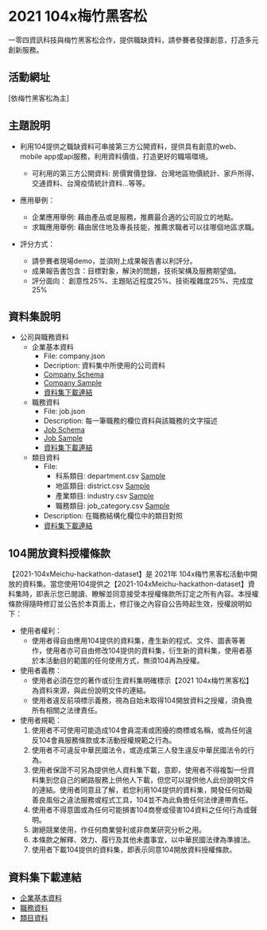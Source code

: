 # 2021 104x梅竹黑客松

一零四資訊科技與梅竹黑客松合作，提供職缺資料，請參賽者發揮創意，打造多元創新服務。

## 活動網址
[依梅竹黑客松為主]

## 主題說明
* 利⽤104提供之職缺資料可串接第三⽅公開資料，提供具有創意的web、mobile app或api服務，利⽤資料價值，打造更好的職場環境。
    + 可利⽤的第三⽅公開資料: 房價實價登錄、台灣地區物價統計、家戶所得、交通資料、台灣疫情統計資料…等等。

* 應⽤舉例：
    + 企業應用舉例:  藉由產品或是服務，推薦最合適的公司設立的地點。
    + 求職應用舉例:  藉由居住地及專長技能，推薦求職者可以往哪個地區求職。

* 評分⽅式：
    + 請參賽者現場demo，並須附上成果報告書以利評分。
    + 成果報告書包含：⽬標對象，解決的問題，技術架構及服務期望值。
    + 評分⾯向： 創意性25%、主題貼近程度25%、技術複雜度25%、完成度25%
## 資料集說明
* 公司與職務資料
    + 企業基本資料
        - File: company.json
        - Decription: 資料集中所使用的公司資料
        - [Company Schema](data-schema/companies_schema.md)
        - [Company Sample](sample-data/companies_sample.json)
        - [資料集下載連結](#資料集下載連結)
    + 職務資料
        - File: job.json
        - Description: 每一筆職務的欄位資料與該職務的文字描述
        - [Job Schema](data-schema/job_info_schema.md)
        - [Job Sample](sample-data/job_info_sample.json)
        - [資料集下載連結](#資料集下載連結)
    + 類目資料
        - File:
            - 科系類目: department.csv [Sample](sample-data/department_sample.csv)
            - 地區類目: district.csv [Sample](sample-data/district_sample.csv)
            - 產業類目: industry.csv [Sample](sample-data/industry_sample.csv)
            - 職務類目: job_category.csv [Sample](sample-data/job_category_sample.csv)
        - Description: 在職務結構化欄位中的類目對照
        - [資料集下載連結](#資料集下載連結)


## 104開放資料授權條款 
【2021-104xMeichu-hackathon-dataset】是 2021年 104x梅竹黑客松活動中開放的資料集。當您使用104提供之【2021-104xMeichu-hackathon-dataset】資料集時，即表示您已閱讀、瞭解並同意接受本授權條款所訂定之所有內容。本授權條款得隨時修訂並公告於本頁面上，修訂後之內容自公告時起生效，授權說明如下：

* 使用者權利：
    + 使用者得自由應用104提供的資料集，產生新的程式、文件、圖表等著作，使用者亦可自由修改104提供的資料集，衍生新的資料集，使用者基於本活動目的範圍的任何使用方式，無須104再為授權。
* 使用者義務：
    + 使用者必須在您的著作或衍生資料集明確標示【2021 104x梅竹黑客松】為資料來源，與此份說明文件的連結。
    + 使用者違反前項標示義務，視為自始未取得104開放資料之授權，須負擔所有相關之法律責任。
* 使用者規範：
    1. 使用者不可使用可能造成104會員混淆或困擾的商標或名稱，或為任何違反104會員服務條款或本活動授權規範之行為。
    2. 使用者不可違反中華民國法令，或造成第三人發生違反中華民國法令的行為。
    3. 使用者保證不可另為提供他人資料集下載，意即，使用者不得複製一份資料集到您自己的網路服務上供他人下載，但您可以提供他人此份說明文件的連結。使用者同意且了解，若您利用104提供的資料集，開發任何妨礙善良風俗之違法服務或程式工具，104並不為此負擔任何法律連帶責任。
    4. 使用者不得意圖或為任何可能損害104商譽或侵害104資料之任何行為或聲明。
    5. 謝絕競業使用，作任何商業營利或非商業研究分析之用。
    6. 本條款之解釋、效力、履行及其他未盡事宜，以中華民國法律為準據法。
    7. 使用者下載104提供的資料集，即表示同意104開放資料授權條款。

## 資料集下載連結
* [企業基本資料](https://www.104.com.tw/hackathon/2020/104xmeichu-dataset/company.html)
* [職務資料](https://www.104.com.tw/hackathon/2020/104xmeichu-dataset/job.html)
* [類目資料](https://www.104.com.tw/hackathon/2020/104xmeichu-dataset/category.html)